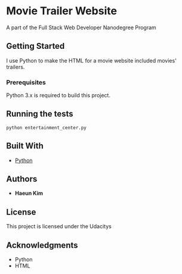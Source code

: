 # Movie Trailer Website

A part of the Full Stack Web Developer Nanodegree Program

## Getting Started

I use Python to make the HTML for a movie website included movies' trailers. 

### Prerequisites

Python 3.x is required to build this project.

## Running the tests

```
python entertainment_center.py
```

## Built With

* [Python](https://www.python.org/)

## Authors

* **Haeun Kim**  

## License

This project is licensed under the Udacitys

## Acknowledgments

* Python
* HTML
